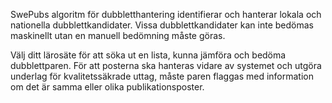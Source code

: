 SwePubs algoritm för dubbletthantering identifierar och hanterar lokala och nationella dubblettkandidater. Vissa dubblettkandidater kan inte bedömas maskinellt utan en manuell bedömning måste göras. 

Välj ditt lärosäte för att söka ut en lista, kunna jämföra och bedöma dubblettparen. För att posterna ska hanteras vidare av systemet och utgöra underlag för kvalitetssäkrade uttag, måste paren flaggas med information om det är samma eller olika publikationsposter. 


